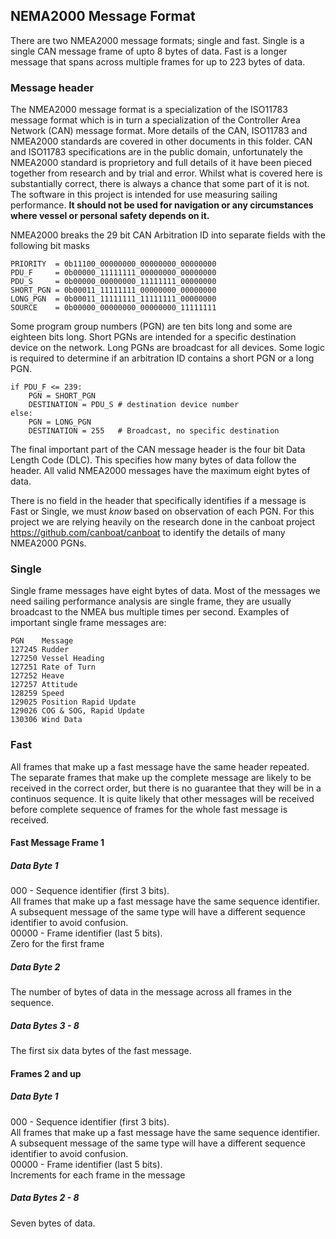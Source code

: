 ## NEMA2000 Message Format

There are two NMEA2000 message formats; single and fast.  Single is a single CAN message frame of upto 8 bytes of data.  Fast is a longer message that spans across multiple frames for up to 223 bytes of data.

### Message header

The NMEA2000 message format is a specialization of the ISO11783 message format which is in turn a specialization of the Controller Area Network (CAN) message format.  More details of the CAN, ISO11783 and NMEA2000 standards are covered in other documents in this folder.  CAN and ISO11783 specifications are in the public domain, unfortunately the NMEA2000 standard is proprietory and full details of it have been pieced together from research and by trial and error.  Whilst what is covered here is substantially correct, there is always a chance that some part of it is not.  The software in this project is intended for use measuring sailing performance.  **It should not be used for navigation or any circumstances where vessel or personal safety depends on it.**

NMEA2000 breaks the 29 bit CAN Arbitration ID into separate fields with the following bit masks
```
PRIORITY  = 0b11100_00000000_00000000_00000000
PDU_F     = 0b00000_11111111_00000000_00000000
PDU_S     = 0b00000_00000000_11111111_00000000
SHORT_PGN = 0b00011_11111111_00000000_00000000
LONG_PGN  = 0b00011_11111111_11111111_00000000
SOURCE    = 0b00000_00000000_00000000_11111111
```
Some program group numbers (PGN) are ten bits long and some are eighteen bits long.  Short PGNs are intended for a specific destination device on the network.  Long PGNs are broadcast for all devices.  Some logic is required to determine if an arbitration ID contains a short PGN or a long PGN.
```
if PDU_F <= 239:
    PGN = SHORT_PGN
    DESTINATION = PDU_S # destination device number
else:
    PGN = LONG_PGN
    DESTINATION = 255   # Broadcast, no specific destination
```
The final important part of the CAN message header is the four bit Data Length Code (DLC).  This specifies how many bytes of data follow the header.  All valid NMEA2000 messages have the maximum eight bytes of data.

There is no field in the header that specifically identifies if a message is Fast or Single, we must *know* based on observation of each PGN.  For this project we are relying heavily on the research done in the canboat project https://github.com/canboat/canboat to identify the details of many NMEA2000 PGNs.

### Single

Single frame messages have eight bytes of data.  Most of the messages we need sailing performance analysis are single frame, they are usually broadcast to the NMEA bus multiple times per second.  Examples of important single frame messages are:
```
PGN    Message
127245 Rudder
127250 Vessel Heading
127251 Rate of Turn
127252 Heave
127257 Attitude
128259 Speed
129025 Position Rapid Update
129026 COG & SOG, Rapid Update
130306 Wind Data
```

### Fast

All frames that make up a fast message have the same header repeated.  The separate frames that make up the complete message are likely to be received in the correct order, but there is no guarantee that they will be in a continuos sequence.  It is quite likely that other messages will be received before complete sequence of frames for the whole fast message is received.

#### Fast Message Frame 1

##### Data Byte 1
000 - Sequence identifier (first 3 bits).<br>
All frames that make up a fast message have the same sequence identifier.<br>
A subsequent message of the same type will have a different sequence identifier to avoid confusion.<br>
00000 - Frame identifier (last 5 bits).<br>
Zero for the first frame<br>

##### Data Byte 2
The number of bytes of data in the message across all frames in the sequence.

##### Data Bytes 3 - 8
The first six data bytes of the fast message.

#### Frames 2 and up

##### Data Byte 1
000 - Sequence identifier (first 3 bits).<br>
All frames that make up a fast message have the same sequence identifier.<br>
A subsequent message of the same type will have a different sequence identifier to avoid confusion.<br>
00000 - Frame identifier (last 5 bits).<br>
Increments for each frame in the message<br>

##### Data Bytes 2 - 8
Seven bytes of data.
